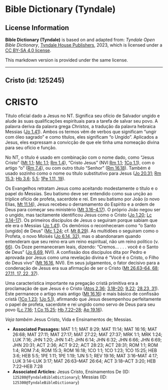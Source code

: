 # Bible Dictionary (Tyndale)

## License Information

**Bible Dictionary (Tyndale)** is based on and adapted from: _Tyndale Open Bible Dictionary_, [Tyndale House Publishers](https://tyndaleopenresources.com/), 2023, which is licensed under a [CC BY-SA 4.0 license](https://creativecommons.org/licenses/by-sa/4.0/legalcode.en).

This markdown version is provided under the same license.



--------------------------------

## Cristo (id: 125245)

CRISTO
======

Título oficial dado a Jesus no NT. Significa seu ofício de Salvador ungido e alude às suas qualificações espirituais para a tarefa de salvar seu povo. A palavra deriva da palavra grega *Christos,* a tradução da palavra hebraica Messias ([Jo 1\.41](https://ref.ly/John1:41)). Ambos os termos vêm de verbos que significam “ungir com óleo sagrado” e como títulos, eles significam “o Ungido”. Aplicados a Jesus, eles expressam a convicção de que ele tinha uma nomeação divina para seu ofício e função.

No NT, o título é usado em combinação com o nome dado, como “Jesus Cristo” ([Mt 1\.1](https://ref.ly/Matt1:1); [Mc 1\.1](https://ref.ly/Mark1:1); [Rm 1\.4](https://ref.ly/Rom1:4)), “Cristo Jesus” (NVI [Rm 1\.1](https://ref.ly/Rom1:1); [1Co 1\.1](https://ref.ly/1Cor1:1)), com o artigo “o” ([Rm 7\.4](https://ref.ly/Rom7:4)), ou com outro título “Senhor” ([Rm 16\.18](https://ref.ly/Rom16:18)). Também é usado sozinho como o nome ou título substitutivo para Jesus ([Jo 20\.31](https://ref.ly/John20:31); [Rm 15\.3](https://ref.ly/Rom15:3); [Hb 3\.6](https://ref.ly/Heb3:6); [5\.5](https://ref.ly/Heb5:5); [1Pe 1\.11, 19](https://ref.ly/1Pet1:11)).

Os Evangelhos retratam Jesus como aceitando modestamente o título e o papel do Messias. Seu batismo deve ser entendido como sua unção ao tríplice ofício de profeta, sacerdote e rei. Em seu batismo por João (o novo Elias, [Mt 11\.14](https://ref.ly/Matt11:14)), Jesus recebeu o derramamento do Espírito e a ordem de Deus para começar seu ministério ([Mt 3\.16–4\.17](https://ref.ly/Matt3:16-Matt4:17)). O próprio João negou ser o ungido, mas tacitamente identificou Jesus como o Cristo ([Jo 1\.20](https://ref.ly/John1:20); [Lc 3\.14–17](https://ref.ly/Luke3:14-Luke3:17)). Os primeiros discípulos de Jesus o seguiram porque sabiam que ele era o Messias ([Jo 1\.41](https://ref.ly/John1:41)). Os demônios o reconheceram como “o Santo \[ungido] de Deus” ([Mc 1\.24](https://ref.ly/Mark1:24); cf. [Mt 8\.29](https://ref.ly/Matt8:29)). As multidões o seguiram como o Profeta, o novo Moisés ([Jo 6\.14, 32](https://ref.ly/John6:14)), mas o abandonaram quando entenderam que seu reino era um reino espiritual, não um reino político (v. [66](https://ref.ly/John6:66)). Os Doze permaneceram leais, dizendo: “Cremos… . . . você é o Santo de Deus” ([Jo 6\.69](https://ref.ly/John6:69), NVI). A confissão dos discípulos dita por Pedro e aprovada por Jesus como uma revelação divina é “Você é o Cristo, o Filho do Deus vivo” ([Mt 16\.16](https://ref.ly/Matt16:16), NVI). Em seus julgamentos, o fator decisivo para a condenação de Jesus era sua afirmação de ser o Cristo ([Mt 26\.63–64, 68](https://ref.ly/Matt26:63-Matt26:64); [27\.11, 17, 22, 37](https://ref.ly/Matt27:11)).

Uma característica importante na pregação cristã primitiva era a proclamação de que Jesus é o Cristo ([Atos 2\.36](https://ref.ly/Acts2:36); [3\.18–20](https://ref.ly/Acts3:18-Acts3:20); [9\.22](https://ref.ly/Acts9:22); [28\.23, 31](https://ref.ly/Acts28:23)). Este permanece o artigo mais antigo ([Mt 16\.16](https://ref.ly/Matt16:16)) e mais básico de confissão cristã ([1Co 1\.23](https://ref.ly/1Cor1:23); [1Jo 5\.1](https://ref.ly/1John5:1)), afirmando que Jesus desempenhou perfeitamente o papel de profeta, sacerdote e rei ungido como servo de Deus para seu povo ([Lc 7\.16](https://ref.ly/Luke7:16); [1 Co 15\.25](https://ref.ly/1Cor15:25); [Hb 7\.22–28](https://ref.ly/Heb7:22-Heb7:28); [Ap 19\.16](https://ref.ly/Rev19:16)).

*Veja também* Jesus Cristo, Vida e Ensinamentos de; Messias.

* **Associated Passages:** MAT 1:1; MAT 8:29; MAT 11:14; MAT 16:16; MAT 26:68; MAT 27:11; MAT 27:17; MAT 27:22; MAT 27:37; MRK 1:1; MRK 1:24; LUK 7:16; JHN 1:20; JHN 1:41; JHN 6:14; JHN 6:32; JHN 6:66; JHN 6:69; JHN 20:31; ACT 2:36; ACT 9:22; ACT 28:23; ACT 28:31; ROM 1:1; ROM 1:4; ROM 7:4; ROM 15:3; ROM 16:18; 1CO 1:1; 1CO 1:23; 1CO 15:25; HEB 3:6; HEB 5:5; 1PE 1:11; 1PE 1:19; 1JN 5:1; REV 19:16; MAT 3:16–MAT 4:17; LUK 3:14–LUK 3:17; MAT 26:63–MAT 26:64; ACT 3:18–ACT 3:20; HEB 7:22–HEB 7:28
* **Associated Articles:** Jesus Cristo, Ensinamentos De (ID: `125280@TyndaleBibleDictionary`); Messias (ID: `125300@TyndaleBibleDictionary`)

